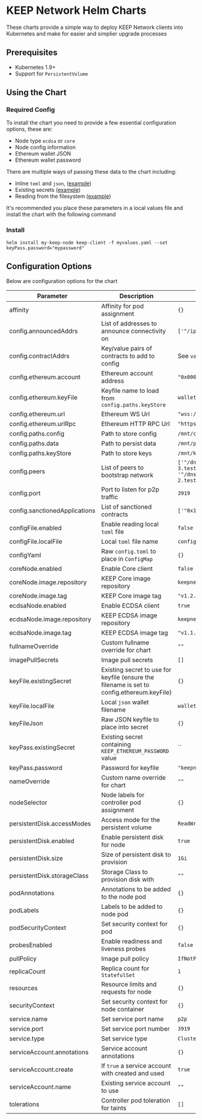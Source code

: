 KEEP Network Helm Charts
========================

These charts provide a simple way to deploy KEEP Network clients into Kubernetes and make for easier and simplier upgrade processes

## Prerequisites

* Kubernetes 1.9+
* Support for `PersistentVolume`

## Using the Chart

### Required Config

To install the chart you need to provide a few essential configuration options, these are:

* Node type `ecdsa` or `core`
* Node config information
* Ethereum wallet JSON
* Ethereum wallet password

There are multiple ways of passing these data to the chart including:

* Inline `toml` and `json`, ([example](examples/inline-resources.yaml))
* Existing secrets ([example](examples/existing-secrets.yaml))
* Reading from the filesystem ([example](examples/loca-files.md))

It's recommended you place these parameters in a local values file and install the chart with the following command

### Install

```
helm install my-keep-node keep-client -f myvalues.yaml --set keyPass.password="mypassword"
```

## Configuration Options

Below are configuration options for the chart

| Parameter                     | Description                                                                                | Default                                                                                                                                                                                                                      |
|-------------------------------|--------------------------------------------------------------------------------------------|------------------------------------------------------------------------------------------------------------------------------------------------------------------------------------------------------------------------------|
| affinity                      | Affinity for pod assignment                                                                | `{}`                                                                                                                                                                                                                         |
| config.announcedAddrs         | List of addresses to announce connectivity on                                              | `['"/ip4/127.0.0.1/tcp/3919"']`                                                                                                                                                                                              |
| config.contractAddrs          | Key/value pairs of contracts to add to config                                              | See `values.yaml`                                                                                                                                                                                                            |
| config.ethereum.account       | Ethereum account address                                                                   | `"0x0000000000000000000000000000000000000000"`                                                                                                                                                                               |
| config.ethereum.keyFile       | Keyfile name to load from `config.paths.keyStore`                                          | `wallet.json`                                                                                                                                                                                                                |
| config.ethereum.url           | Ethereum WS Url                                                                            | `"wss://ropsten.infura.io/ws/v3/mykey"`                                                                                                                                                                                      |
| config.ethereum.urlRpc        | Ethereum HTTP RPC Url                                                                      | `"https://ropsten.infura.io/v3/mykey"`                                                                                                                                                                                       |
| config.paths.config           | Path to store config                                                                       | `/mnt/config`                                                                                                                                                                                                                |
| config.paths.data             | Path to persist data                                                                       | `/mnt/persistence`                                                                                                                                                                                                           |
| config.paths.keyStore         | Path to store keys                                                                         | `/mnt/keystore`                                                                                                                                                                                                              |
| config.peers                  | List of peers to bootstrap network                                                         | `['"/dns4/bootstrap-3.test.keep.network/tcp/3919/ipfs/16Uiu2HAm8KJX32kr3eYUhDuzwTucSfAfspnjnXNf9veVhB12t6Vf"', '"/dns4/bootstrap-2.test.keep.network/tcp/3919/ipfs/16Uiu2HAmNNuCp45z5bgB8KiTHv1vHTNAVbBgxxtTFGAndageo9Dp"']` |
| config.port                   | Port to listen for p2p traffic                                                             | `3919`                                                                                                                                                                                                                       |
| config.sanctionedApplications | List of sanctioned contracts                                                               | `['"0x14dC06F762E7f4a756825c1A1dA569b3180153cB"']`                                                                                                                                                                           |
| configFile.enabled            | Enable reading local `toml` file                                                           | `false`                                                                                                                                                                                                                      |
| configFile.localFile          | Local `toml` file name                                                                     | `config.toml`                                                                                                                                                                                                                |
| configYaml                    | Raw `config.toml` to place in `ConfigMap`                                                  | `{}`                                                                                                                                                                                                                         |
| coreNode.enabled              | Enable Core client                                                                         | `false  `                                                                                                                                                                                                                    |
| coreNode.image.repository     | KEEP Core image repository                                                                 | `keepnetwork/keep-client`                                                                                                                                                                                                    |
| coreNode.image.tag            | KEEP Core image tag                                                                        | `"v1.2.4-rc"`                                                                                                                                                                                                                |
| ecdsaNode.enabled             | Enable ECDSA client                                                                        | `true`                                                                                                                                                                                                                       |
| ecdsaNode.image.repository    | KEEP ECDSA image repository                                                                | `keepnetwork/keep-ecdsa-client`                                                                                                                                                                                              |
| ecdsaNode.image.tag           | KEEP ECDSA image tag                                                                       | `"v1.1.2"`                                                                                                                                                                                                                   |
| fullnameOverride              | Custom fullname override for chart                                                         | `""`                                                                                                                                                                                                                         |
| imagePullSecrets              | Image pull secrets                                                                         | `[]`                                                                                                                                                                                                                         |
| keyFile.existingSecret        | Existing secret to use for keyfile (ensure the filename is set to config.ethereum.keyFile) | `{}`                                                                                                                                                                                                                         |
| keyFile.localFile             | Local `json` wallet filename                                                               | `wallet.json`                                                                                                                                                                                                                |
| keyFileJson                   | Raw JSON keyfile to place into secret                                                      | `{}`                                                                                                                                                                                                                         |
| keyPass.existingSecret        | Existing secret containing `KEEP_ETHEREUM_PASSWORD` value                                  | ``                                                                                                                                                                                                                           |
| keyPass.password              | Password for keyfile                                                                       | `"keepnetworkclient"`                                                                                                                                                                                                        |
| nameOverride                  | Custom name override for chart                                                             | `""`                                                                                                                                                                                                                         |
| nodeSelector                  | Node labels for controller pod assignment                                                  | `{}`                                                                                                                                                                                                                         |
| persistentDisk.accessModes    | Access mode for the persistent volume                                                      | `ReadWriteOnce`                                                                                                                                                                                                              |
| persistentDisk.enabled        | Enable persistent disk for node                                                            | `true`                                                                                                                                                                                                                       |
| persistentDisk.size           | Size of persistent disk to provision                                                       | `1Gi`                                                                                                                                                                                                                        |
| persistentDisk.storageClass   | Storage Class to provision disk with                                                       | `""`                                                                                                                                                                                                                         |
| podAnnotations                | Annotations to be added to the node pod                                                    | `{}`                                                                                                                                                                                                                         |
| podLabels                     | Labels to be added to node pod                                                             | `{}`                                                                                                                                                                                                                         |
| podSecurityContext            | Set security context for pod                                                               | `{}`                                                                                                                                                                                                                         |
| probesEnabled                 | Enable readiness and liveness probes                                                       | `false`                                                                                                                                                                                                                      |
| pullPolicy                    | Image pull policy                                                                          | `IfNotPresent`                                                                                                                                                                                                               |
| replicaCount                  | Replica count for `StatefulSet`                                                            | `1`                                                                                                                                                                                                                          |
| resources                     | Resource limits and requests for node                                                      | `{}`                                                                                                                                                                                                                         |
| securityContext               | Set security context for node container                                                    | `{}`                                                                                                                                                                                                                         |
| service.name                  | Set service port name                                                                      | `p2p`                                                                                                                                                                                                                        |
| service.port                  | Set service port number                                                                    | `3919`                                                                                                                                                                                                                       |
| service.type                  | Set service type                                                                           | `ClusterIP`                                                                                                                                                                                                                  |
| serviceAccount.annotations    | Service account annotations                                                                | `{}`                                                                                                                                                                                                                         |
| serviceAccount.create         | If `true` a service account with created and used                                          | `true`                                                                                                                                                                                                                       |
| serviceAccount.name           | Existing service account to use                                                            | `""`                                                                                                                                                                                                                         |
| tolerations                   | Controller pod toleration for taints                                                       | `[]`                                                                                                                                                                                                                         |
